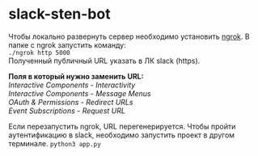 # slack-sten-bot
Чтобы локально развернуть сервер необходимо установить [ngrok](https://ngrok.com). В папке с ngrok запустить команду:	   
```./ngrok http 5000```   
 Полученный публичный URL указать в ЛК slack (https).  
 
**Поля в который нужно заменить URL:** 	
*Interactive Components - Interactivity*	
*Interactive Components - Message Menus*  
*OAuth & Permissions - Redirect URLs*	
*Event Subscriptions - Request URL*
 
 Если перезапустить ngrok, URL перегенерируется.
 Чтобы пройти аутентификацию в slack, необходимо запустить проект в другом терминале.
 ```python3 app.py```   
 
 
 